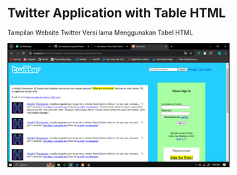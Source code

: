 # Twitter Application with Table HTML

Tampilan Website Twitter Versi lama Menggunakan Tabel HTML

![alt text](image1.png)